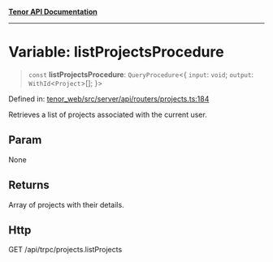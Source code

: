 [**Tenor API Documentation**](../../README.md)

***

# Variable: listProjectsProcedure

> `const` **listProjectsProcedure**: `QueryProcedure`\<\{ `input`: `void`; `output`: `WithId`\<`Project`\>[]; \}\>

Defined in: [tenor\_web/src/server/api/routers/projects.ts:184](https://github.com/Apantli/Tenor/blob/551fcec623199ab0ac9668d926e7d67c9012d18e/tenor_web/src/server/api/routers/projects.ts#L184)

Retrieves a list of projects associated with the current user.

## Param

None

## Returns

Array of projects with their details.

## Http

GET /api/trpc/projects.listProjects
